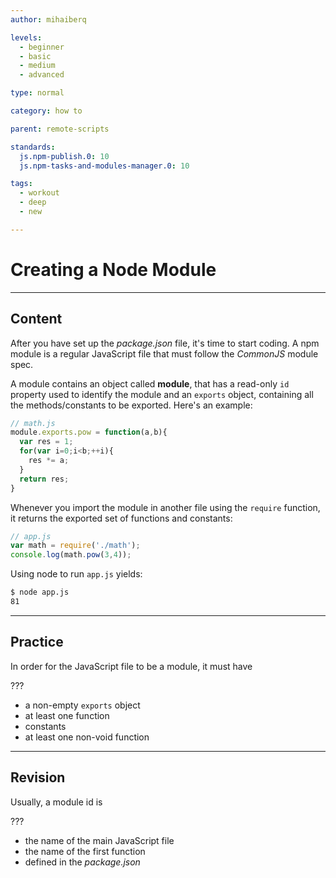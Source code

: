 ```yaml
---
author: mihaiberq

levels:
  - beginner
  - basic
  - medium
  - advanced

type: normal

category: how to

parent: remote-scripts

standards:
  js.npm-publish.0: 10
  js.npm-tasks-and-modules-manager.0: 10

tags:
  - workout
  - deep
  - new

---
```

# Creating a Node Module

---
## Content

After you have set up the *package.json* file, it's time to start coding. A npm module is a regular JavaScript file that must follow the *CommonJS* module spec.

A module contains an object called **module**, that has a read-only `id` property used to identify the module and an `exports` object, containing all the methods/constants to be exported. Here's an example:
```javascript
// math.js
module.exports.pow = function(a,b){
  var res = 1;
  for(var i=0;i<b;++i){
    res *= a;
  }
  return res;
}
```
Whenever you import the module in another file using the `require` function, it returns the exported set of functions and constants:
```javascript
// app.js
var math = require('./math');
console.log(math.pow(3,4));
```
Using node to run `app.js` yields:
```bash
$ node app.js
81
```

---
## Practice

In order for the JavaScript file to be a module, it must have

???

* a non-empty `exports` object
* at least one function
* constants
* at least one non-void function

---
## Revision

Usually, a module id is

???

* the name of the main JavaScript file
* the name of the first function
* defined in the *package.json*
